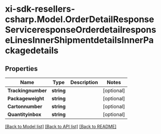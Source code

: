 # xi-sdk-resellers-csharp.Model.OrderDetailResponseServiceresponseOrderdetailresponseLinesInnerShipmentdetailsInnerPackagedetails

## Properties

Name | Type | Description | Notes
------------ | ------------- | ------------- | -------------
**Trackingnumber** | **string** |  | [optional] 
**Packageweight** | **string** |  | [optional] 
**Cartonnumber** | **string** |  | [optional] 
**Quantityinbox** | **string** |  | [optional] 

[[Back to Model list]](../README.md#documentation-for-models) [[Back to API list]](../README.md#documentation-for-api-endpoints) [[Back to README]](../README.md)

